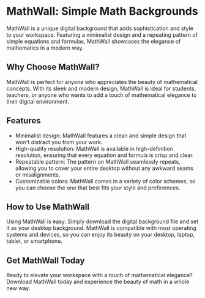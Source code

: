 <!--font:Poppins-->

# MathWall: Simple Math Backgrounds

MathWall is a unique digital background that adds sophistication and style to your workspace. Featuring a minimalist design and a repeating pattern of simple equations and formulas, MathWall showcases the elegance of mathematics in a modern way.

## Why Choose MathWall?

MathWall is perfect for anyone who appreciates the beauty of mathematical concepts. With its sleek and modern design, MathWall is ideal for students, teachers, or anyone who wants to add a touch of mathematical elegance to their digital environment.

## Features

- Minimalist design: MathWall features a clean and simple design that won't distract you from your work.
- High-quality resolution: MathWall is available in high-definition resolution, ensuring that every equation and formula is crisp and clear.
- Repeatable pattern: The pattern on MathWall seamlessly repeats, allowing you to cover your entire desktop without any awkward seams or misalignments.
- Customizable colors: MathWall comes in a variety of color schemes, so you can choose the one that best fits your style and preferences.

## How to Use MathWall

Using MathWall is easy. Simply download the digital background file and set it as your desktop background. MathWall is compatible with most operating systems and devices, so you can enjoy its beauty on your desktop, laptop, tablet, or smartphone.

## Get MathWall Today

Ready to elevate your workspace with a touch of mathematical elegance? Download MathWall today and experience the beauty of math in a whole new way.

<!--

Write me markdown content of website with wallpaper:

"A wallpaper featuring a repeating pattern of simple equations and formulas, arranged in a minimalist and modern design."

The header of the page should not be copy of the text but rather a real content of the website which is using this wallpaper.


---


# MathWall: Transform Your Desktop with a Minimalist Mathematical Wallpaper

MathWall is a unique wallpaper that brings the beauty of mathematics to your desktop. Featuring a repeating pattern of simple equations and formulas, arranged in a minimalist and modern design, MathWall is perfect for anyone who loves math or wants to add a touch of sophistication to their workspace.

## Why Choose MathWall?

MathWall is more than just a wallpaper – it's a statement. With its sleek and modern design, MathWall is perfect for anyone who wants to showcase their love of math in a subtle yet stylish way. Whether you're a student, a teacher, or simply someone who appreciates the elegance of mathematical concepts, MathWall is the perfect addition to your desktop.

## Features

- Minimalist design: MathWall features a clean and simple design that won't distract you from your work.
- High-quality resolution: MathWall is available in high-definition resolution, ensuring that every equation and formula is crisp and clear.
- Repeatable pattern: The pattern on MathWall seamlessly repeats, allowing you to cover your entire desktop without any awkward seams or misalignments.
- Customizable colors: MathWall comes in a variety of color schemes, so you can choose the one that best fits your style and preferences.

## How to Use MathWall

Using MathWall is easy. Simply download the wallpaper file and set it as your desktop background. MathWall is compatible with most operating systems and devices, so you can enjoy its beauty on your desktop, laptop, tablet, or smartphone.

## Get MathWall Today

Ready to transform your desktop with a touch of mathematical elegance? Download MathWall today and experience the beauty of math in a whole new way.


---


Heading should not include word "wallpaper". The website should not be about the wallpaper itself, wallpaper is just a related background, rewrite whole content.


---


# Discover the Beauty of Mathematics with MathWall

MathWall is a unique desktop background that brings the elegance of mathematics to your workspace. Featuring a minimalist and modern design, MathWall showcases a repeating pattern of simple equations and formulas that will add a touch of sophistication to your digital environment.

## Why Choose MathWall?

MathWall is more than just a background – it's an expression of your love for mathematics. With its sleek and modern design, MathWall is perfect for anyone who wants to showcase their appreciation for mathematical concepts in a subtle yet stylish way. Whether you're a student, a teacher, or simply someone who appreciates the beauty of math, MathWall is the perfect addition to your digital workspace.

## Features

- Minimalist design: MathWall features a clean and simple design that won't distract you from your work.
- High-quality resolution: MathWall is available in high-definition resolution, ensuring that every equation and formula is crisp and clear.
- Repeatable pattern: The pattern on MathWall seamlessly repeats, allowing you to cover your entire desktop without any awkward seams or misalignments.
- Customizable colors: MathWall comes in a variety of color schemes, so you can choose the one that best fits your style and preferences.

## How to Use MathWall

Using MathWall is easy. Simply download the background file and set it as your desktop background. MathWall is compatible with most operating systems and devices, so you can enjoy its beauty on your desktop, laptop, tablet, or smartphone.

## Get MathWall Today

Ready to discover the beauty of mathematics? Download MathWall today and experience the elegance of math in a whole new way.


---


Heading is too long, rewrite whole content.


---


# Add a Touch of Mathematical Elegance to Your Workspace with MathWall

MathWall is a unique digital background that showcases the beauty of mathematics in a minimalist and modern design. Featuring a repeating pattern of simple equations and formulas, MathWall adds sophistication and style to your desktop.

## Why Choose MathWall?

MathWall is the perfect addition to any workspace for those who appreciate the elegance of mathematical concepts. With its sleek and modern design, MathWall is ideal for students, teachers, or anyone who wants to showcase their love of math in a subtle yet stylish way.

## Features

- Minimalist design: MathWall features a clean and simple design that won't distract you from your work.
- High-quality resolution: MathWall is available in high-definition resolution, ensuring that every equation and formula is crisp and clear.
- Repeatable pattern: The pattern on MathWall seamlessly repeats, allowing you to cover your entire desktop without any awkward seams or misalignments.
- Customizable colors: MathWall comes in a variety of color schemes, so you can choose the one that best fits your style and preferences.

## How to Use MathWall

Using MathWall is easy. Simply download the digital background file and set it as your desktop background. MathWall is compatible with most operating systems and devices, so you can enjoy its beauty on your desktop, laptop, tablet, or smartphone.

## Get MathWall Today

Ready to add a touch of mathematical elegance to your workspace? Download MathWall today and experience the beauty of math in a whole new way.


---


Heading is too long, rewrite whole content.


---


# Elevate Your Workspace with MathWall: A Minimalist Digital Background Showcasing the Beauty of Mathematics

MathWall is a unique digital background that adds sophistication and style to your workspace. Featuring a minimalist design and a repeating pattern of simple equations and formulas, MathWall showcases the elegance of mathematics in a modern way.

## Why Choose MathWall?

MathWall is perfect for anyone who appreciates the beauty of mathematical concepts. With its sleek and modern design, MathWall is ideal for students, teachers, or anyone who wants to add a touch of mathematical elegance to their digital environment.

## Features

- Minimalist design: MathWall features a clean and simple design that won't distract you from your work.
- High-quality resolution: MathWall is available in high-definition resolution, ensuring that every equation and formula is crisp and clear.
- Repeatable pattern: The pattern on MathWall seamlessly repeats, allowing you to cover your entire desktop without any awkward seams or misalignments.
- Customizable colors: MathWall comes in a variety of color schemes, so you can choose the one that best fits your style and preferences.

## How to Use MathWall

Using MathWall is easy. Simply download the digital background file and set it as your desktop background. MathWall is compatible with most operating systems and devices, so you can enjoy its beauty on your desktop, laptop, tablet, or smartphone.

## Get MathWall Today

Ready to elevate your workspace with a touch of mathematical elegance? Download MathWall today and experience the beauty of math in a whole new way.


---


Write me a Google font which is best fitting for the website.

Pick from the list:
- Roboto
- Lato
- Futura
- Montserrat
- Alegreya
- Playfair Display
- IBM Plex Sans
- Raleway
- Poppins
- Open Sans
- Exo 2
- Barlow Condensed
- Inter
- Great Vibes
- Lobster
- Dancing Script
- Orbitron


Write just the font name nothing else.


---


Poppins

-->
